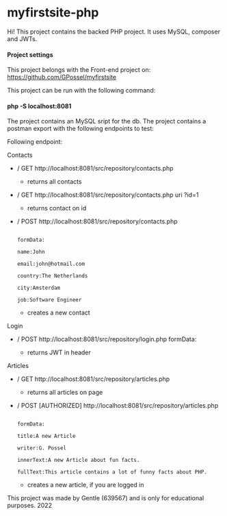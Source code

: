 # myfirstsite-php

Hi! This project contains the backed PHP project. 
It uses MySQL, composer and JWTs.

#### Project settings
This project belongs with the Front-end project on:
https://github.com/GPossel/myfirstsite

This project can be run with the following command:
#### php -S localhost:8081

The project contains an MySQL sript for the db.
The project contains a postman export with the following endpoints to test:

Following endpoint: 

Contacts
  - / GET http://localhost:8081/src/repository/contacts.php
      - returns all contacts
  - / GET http://localhost:8081/src/repository/contacts.php uri ?id=1
      - returns contact on id
  - / POST http://localhost:8081/src/repository/contacts.php 

                                                                      formData:          
                                                                                name:John
                                                                                email:john@hotmail.com
                                                                                country:The Netherlands
                                                                                city:Amsterdam
                                                                                job:Software Engineer
     - creates a new contact 


Login
  - / POST http://localhost:8081/src/repository/login.php
                                                          formData:
  
      - returns JWT in header
 
Articles
  - / GET http://localhost:8081/src/repository/articles.php
    - returns all articles on page
  - / POST [AUTHORIZED] http://localhost:8081/src/repository/articles.php


                                                                      formData:
                                                                                title:A new Article
                                                                                writer:G. Possel
                                                                                innerText:A new Article about fun facts.
                                                                                fullText:This article contains a lot of funny facts about PHP.
      - creates a new article, if you are logged in
                                                                                

This project was made by Gentle (639567) and is only for educational purposes. 2022
